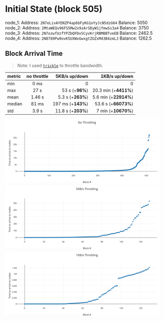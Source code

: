 # Initial State (block 505)

node_1: Address: `2N7eLivAYENZP4ap6bFyKG1oYyJcN5dzG64` Balance: 5050
node_2: Address: `2MtaWEQv96FS5Mw2x9sArSDyW1jfmwSs3a4` Balance: 3750
node_3: Address: `2N7ozwfUzfYPZbQFDxSCyvKrjRBMBBTveEB` Balance: 2462.5
node_4: Address: `2N8789Pw9ovK5UXWxGwxgtZGZxM43B4zmLJ` Balance: 1262.5

## Block Arrival Time

> Note: I used [`trickle`](https://linux.die.net/man/1/trickle) to throttle bandwidth.

| metric | no throttle |      5KB/s up/down |         1KB/s up/down |
| :----- | :---------: | -----------------: | --------------------: |
| min    |    0 ms     |                  0 |                     0 |
| max    |    27 s     |    53 s (+**96%**) | 20.3 min (+**4411%**) |
| mean   |   1.46 s    |  5.3 s (+**263%**) | 5.6 min (+**22914%**) |
| median |    81 ms    | 197 ms (+**143%**) |  53.6 s (+**66073%**) |
| std    |    3.9 s    | 11.8 s (+**203%**) |   7 min (+**10670%**) |

![no throttling](./no_throttle.png)
![5KBs throttle](./5KBs_throttle.png)
![1KBs throttle](./1KBs_throttle.png)
